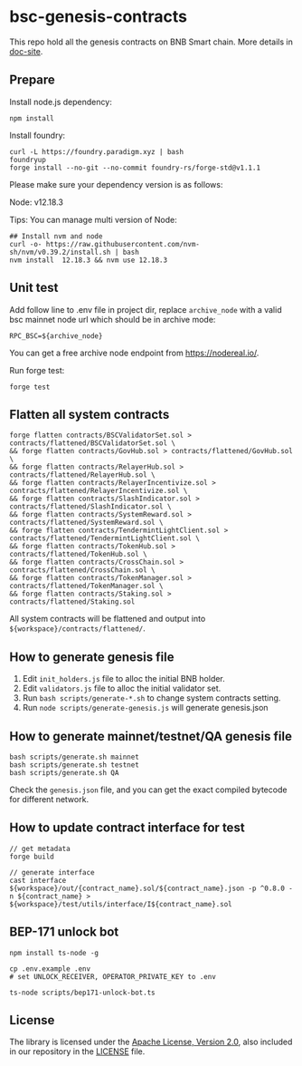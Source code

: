 # bsc-genesis-contracts

This repo hold all the genesis contracts on BNB Smart chain. More details in [doc-site](https://docs.bnbchain.org/docs/learn/system-contract).

## Prepare

Install node.js dependency:
```shell script
npm install
```

Install foundry:
```shell script
curl -L https://foundry.paradigm.xyz | bash
foundryup
forge install --no-git --no-commit foundry-rs/forge-std@v1.1.1
```

Please make sure your dependency version is as follows:

Node: v12.18.3 


Tips: You can manage multi version of Node:
```Shell
## Install nvm and node
curl -o- https://raw.githubusercontent.com/nvm-sh/nvm/v0.39.2/install.sh | bash
nvm install  12.18.3 && nvm use 12.18.3
```

## Unit test

Add follow line to .env file in project dir, replace `archive_node` with a valid bsc mainnet node url which should be in archive mode:

```text
RPC_BSC=${archive_node}
```

You can get a free archive node endpoint from https://nodereal.io/.

Run forge test:
```shell script
forge test
```

## Flatten all system contracts

```shell script
forge flatten contracts/BSCValidatorSet.sol > contracts/flattened/BSCValidatorSet.sol \
&& forge flatten contracts/GovHub.sol > contracts/flattened/GovHub.sol \
&& forge flatten contracts/RelayerHub.sol > contracts/flattened/RelayerHub.sol \
&& forge flatten contracts/RelayerIncentivize.sol > contracts/flattened/RelayerIncentivize.sol \
&& forge flatten contracts/SlashIndicator.sol > contracts/flattened/SlashIndicator.sol \
&& forge flatten contracts/SystemReward.sol > contracts/flattened/SystemReward.sol \
&& forge flatten contracts/TendermintLightClient.sol > contracts/flattened/TendermintLightClient.sol \
&& forge flatten contracts/TokenHub.sol > contracts/flattened/TokenHub.sol \
&& forge flatten contracts/CrossChain.sol > contracts/flattened/CrossChain.sol \
&& forge flatten contracts/TokenManager.sol > contracts/flattened/TokenManager.sol \
&& forge flatten contracts/Staking.sol > contracts/flattened/Staking.sol
```

All system contracts will be flattened and output into `${workspace}/contracts/flattened/`.

## How to generate genesis file

1. Edit `init_holders.js` file to alloc the initial BNB holder.
2. Edit `validators.js` file to alloc the initial validator set.
3. Run `bash scripts/generate-*.sh` to change system contracts setting.
4. Run `node scripts/generate-genesis.js` will generate genesis.json

## How to generate mainnet/testnet/QA genesis file

```shell 
bash scripts/generate.sh mainnet
bash scripts/generate.sh testnet
bash scripts/generate.sh QA
```
Check the `genesis.json` file, and you can get the exact compiled bytecode for different network.

## How to update contract interface for test

```shell script
// get metadata
forge build

// generate interface
cast interface ${workspace}/out/{contract_name}.sol/${contract_name}.json -p ^0.8.0 -n ${contract_name} > ${workspace}/test/utils/interface/I${contract_name}.sol
```

## BEP-171 unlock bot
```shell script
npm install ts-node -g

cp .env.example .env
# set UNLOCK_RECEIVER, OPERATOR_PRIVATE_KEY to .env

ts-node scripts/bep171-unlock-bot.ts 
```

## License

The library is licensed under the [Apache License, Version 2.0](https://www.apache.org/licenses/LICENSE-2.0),
also included in our repository in the [LICENSE](LICENSE) file.
